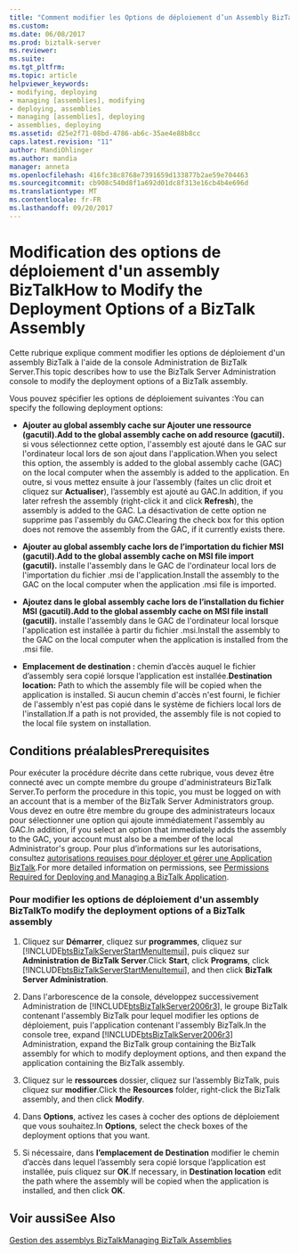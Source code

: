 ```yaml
---
title: "Comment modifier les Options de déploiement d’un Assembly BizTalk | Documents Microsoft"
ms.custom: 
ms.date: 06/08/2017
ms.prod: biztalk-server
ms.reviewer: 
ms.suite: 
ms.tgt_pltfrm: 
ms.topic: article
helpviewer_keywords:
- modifying, deploying
- managing [assemblies], modifying
- deploying, assemblies
- managing [assemblies], deploying
- assemblies, deploying
ms.assetid: d25e2f71-08bd-4786-ab6c-35ae4e88b8cc
caps.latest.revision: "11"
author: MandiOhlinger
ms.author: mandia
manager: anneta
ms.openlocfilehash: 416fc38c8768e7391659d133877b2ae59e704463
ms.sourcegitcommit: cb908c540d8f1a692d01dc8f313e16cb4b4e696d
ms.translationtype: MT
ms.contentlocale: fr-FR
ms.lasthandoff: 09/20/2017
---
```

# <a name="how-to-modify-the-deployment-options-of-a-biztalk-assembly"></a><span data-ttu-id="0322d-102">Modification des options de déploiement d'un assembly BizTalk</span><span class="sxs-lookup"><span data-stu-id="0322d-102">How to Modify the Deployment Options of a BizTalk Assembly</span></span>
<span data-ttu-id="0322d-103">Cette rubrique explique comment modifier les options de déploiement d'un assembly BizTalk à l'aide de la console Administration de BizTalk Server.</span><span class="sxs-lookup"><span data-stu-id="0322d-103">This topic describes how to use the BizTalk Server Administration console to modify the deployment options of a BizTalk assembly.</span></span>  
  
 <span data-ttu-id="0322d-104">Vous pouvez spécifier les options de déploiement suivantes :</span><span class="sxs-lookup"><span data-stu-id="0322d-104">You can specify the following deployment options:</span></span>  
  
-   <span data-ttu-id="0322d-105">**Ajouter au global assembly cache sur Ajouter une ressource (gacutil).**</span><span class="sxs-lookup"><span data-stu-id="0322d-105">**Add to the global assembly cache on add resource (gacutil).**</span></span> <span data-ttu-id="0322d-106">si vous sélectionnez cette option, l'assembly est ajouté dans le GAC sur l'ordinateur local lors de son ajout dans l'application.</span><span class="sxs-lookup"><span data-stu-id="0322d-106">When you select this option, the assembly is added to the global assembly cache (GAC) on the local computer when the assembly is added to the application.</span></span> <span data-ttu-id="0322d-107">En outre, si vous mettez ensuite à jour l’assembly (faites un clic droit et cliquez sur **Actualiser**), l’assembly est ajouté au GAC.</span><span class="sxs-lookup"><span data-stu-id="0322d-107">In addition, if you later refresh the assembly (right-click it and click **Refresh**), the assembly is added to the GAC.</span></span> <span data-ttu-id="0322d-108">La désactivation de cette option ne supprime pas l'assembly du GAC.</span><span class="sxs-lookup"><span data-stu-id="0322d-108">Clearing the check box for this option does not remove the assembly from the GAC, if it currently exists there.</span></span>  
  
-   <span data-ttu-id="0322d-109">**Ajouter au global assembly cache lors de l’importation du fichier MSI (gacutil).**</span><span class="sxs-lookup"><span data-stu-id="0322d-109">**Add to the global assembly cache on MSI file import (gacutil).**</span></span> <span data-ttu-id="0322d-110">installe l'assembly dans le GAC de l'ordinateur local lors de l'importation du fichier .msi de l'application.</span><span class="sxs-lookup"><span data-stu-id="0322d-110">Install the assembly to the GAC on the local computer when the application .msi file is imported.</span></span>  
  
-   <span data-ttu-id="0322d-111">**Ajoutez dans le global assembly cache lors de l’installation du fichier MSI (gacutil).**</span><span class="sxs-lookup"><span data-stu-id="0322d-111">**Add to the global assembly cache on MSI file install (gacutil).**</span></span> <span data-ttu-id="0322d-112">installe l'assembly dans le GAC de l'ordinateur local lorsque l'application est installée à partir du fichier .msi.</span><span class="sxs-lookup"><span data-stu-id="0322d-112">Install the assembly to the GAC on the local computer when the application is installed from the .msi file.</span></span>  
  
-   <span data-ttu-id="0322d-113">**Emplacement de destination :** chemin d’accès auquel le fichier d’assembly sera copié lorsque l’application est installée.</span><span class="sxs-lookup"><span data-stu-id="0322d-113">**Destination location:** Path to which the assembly file will be copied when the application is installed.</span></span> <span data-ttu-id="0322d-114">Si aucun chemin d'accès n'est fourni, le fichier de l'assembly n'est pas copié dans le système de fichiers local lors de l'installation.</span><span class="sxs-lookup"><span data-stu-id="0322d-114">If a path is not provided, the assembly file is not copied to the local file system on installation.</span></span>  
  
## <a name="prerequisites"></a><span data-ttu-id="0322d-115">Conditions préalables</span><span class="sxs-lookup"><span data-stu-id="0322d-115">Prerequisites</span></span>  
 <span data-ttu-id="0322d-116">Pour exécuter la procédure décrite dans cette rubrique, vous devez être connecté avec un compte membre du groupe d'administrateurs BizTalk Server.</span><span class="sxs-lookup"><span data-stu-id="0322d-116">To perform the procedure in this topic, you must be logged on with an account that is a member of the BizTalk Server Administrators group.</span></span> <span data-ttu-id="0322d-117">Vous devez en outre être membre du groupe des administrateurs locaux pour sélectionner une option qui ajoute immédiatement l'assembly au GAC.</span><span class="sxs-lookup"><span data-stu-id="0322d-117">In addition, if you select an option that immediately adds the assembly to the GAC, your account must also be a member of the local Administrator's group.</span></span> <span data-ttu-id="0322d-118">Pour plus d’informations sur les autorisations, consultez [autorisations requises pour déployer et gérer une Application BizTalk](../core/permissions-required-for-deploying-and-managing-a-biztalk-application.md).</span><span class="sxs-lookup"><span data-stu-id="0322d-118">For more detailed information on permissions, see [Permissions Required for Deploying and Managing a BizTalk Application](../core/permissions-required-for-deploying-and-managing-a-biztalk-application.md).</span></span>  
  
### <a name="to-modify-the-deployment-options-of-a-biztalk-assembly"></a><span data-ttu-id="0322d-119">Pour modifier les options de déploiement d'un assembly BizTalk</span><span class="sxs-lookup"><span data-stu-id="0322d-119">To modify the deployment options of a BizTalk assembly</span></span>  
  
1.  <span data-ttu-id="0322d-120">Cliquez sur **Démarrer**, cliquez sur **programmes**, cliquez sur [!INCLUDE[btsBizTalkServerStartMenuItemui](../includes/btsbiztalkserverstartmenuitemui-md.md)], puis cliquez sur **Administration de BizTalk Server**.</span><span class="sxs-lookup"><span data-stu-id="0322d-120">Click **Start**, click **Programs**, click [!INCLUDE[btsBizTalkServerStartMenuItemui](../includes/btsbiztalkserverstartmenuitemui-md.md)], and then click **BizTalk Server Administration**.</span></span>  
  
2.  <span data-ttu-id="0322d-121">Dans l'arborescence de la console, développez successivement Administration de [!INCLUDE[btsBizTalkServer2006r3](../includes/btsbiztalkserver2006r3-md.md)], le groupe BizTalk contenant l'assembly BizTalk pour lequel modifier les options de déploiement, puis l'application contenant l'assembly BizTalk.</span><span class="sxs-lookup"><span data-stu-id="0322d-121">In the console tree, expand [!INCLUDE[btsBizTalkServer2006r3](../includes/btsbiztalkserver2006r3-md.md)] Administration, expand the BizTalk group containing the BizTalk assembly for which to modify deployment options, and then expand the application containing the BizTalk assembly.</span></span>  
  
3.  <span data-ttu-id="0322d-122">Cliquez sur le **ressources** dossier, cliquez sur l’assembly BizTalk, puis cliquez sur **modifier**.</span><span class="sxs-lookup"><span data-stu-id="0322d-122">Click the **Resources** folder, right-click the BizTalk assembly, and then click **Modify**.</span></span>  
  
4.  <span data-ttu-id="0322d-123">Dans **Options**, activez les cases à cocher des options de déploiement que vous souhaitez.</span><span class="sxs-lookup"><span data-stu-id="0322d-123">In **Options**, select the check boxes of the deployment options that you want.</span></span>  
  
5.  <span data-ttu-id="0322d-124">Si nécessaire, dans **l’emplacement de Destination** modifier le chemin d’accès dans lequel l’assembly sera copié lorsque l’application est installée, puis cliquez sur **OK**.</span><span class="sxs-lookup"><span data-stu-id="0322d-124">If necessary, in **Destination location** edit the path where the assembly will be copied when the application is installed, and then click **OK**.</span></span>  
  
## <a name="see-also"></a><span data-ttu-id="0322d-125">Voir aussi</span><span class="sxs-lookup"><span data-stu-id="0322d-125">See Also</span></span>  
 [<span data-ttu-id="0322d-126">Gestion des assemblys BizTalk</span><span class="sxs-lookup"><span data-stu-id="0322d-126">Managing BizTalk Assemblies</span></span>](../core/managing-biztalk-assemblies.md)